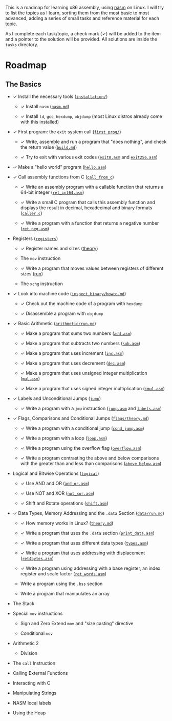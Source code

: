 This is a roadmap for learning x86 assembly, using
[nasm](https://www.nasm.us/) on Linux. I will try to list the topics as I
learn, sorting them from the most basic to most advanced, adding a series of
small tasks and reference material for each topic.

As I complete each task/topic, a check mark (✓) will be added to the item
and a pointer to the solution will be provided. All solutions are inside
the `tasks` directory.

# Roadmap

## The Basics

* ✓ Install the necessary tools ([`installation/`](tasks/installation))

  * ✓ Install `nasm` ([`nasm.md`](tasks/installation/nasm.md))

  * ✓ Install `ld`, `gcc`, `hexdump`, `objdump` (most Linux distros 
  already come with this installed)

* ✓ First program: the `exit` system call ([`first_prog/`](tasks/first_prog))

  * ✓ Write, assemble and run a program that "does nothing", and check 
  the return value ([`build.md`](tasks/first_prog/build.md))

  * ✓ Try to exit with various exit codes 
  ([`exit8.asm`](tasks/first_prog/exit8.asm) and
  [`exit256.asm`](tasks/first_prog/exit256.asm))

* ✓ Make a "hello world" program ([`hello.asm`](tasks/helloworld/hello.asm))

* ✓ Call assembly functions from C ([`call_from_c`](tasks/call_from_c/run.md))

  * ✓ Write an assembly program with a callable function that returns a
  64-bit integer ([`ret_int64.asm`](tasks/call_from_c/ret_int64.asm))

  * ✓ Write a small C program that calls this assembly function and displays
  the result in decimal, hexadecimal and binary formats 
  ([`caller.c`](tasks/call_from_c/caller.c))

  * ✓ Write a program with a function that returns a negative number
  ([`ret_neg.asm`](tasks/call_from_c/ret_neg.asm))

* Registers ([`registers`](tasks/registers))

  * ✓ Register names and sizes ([theory](tasks/registers/theory.md))

  * The `mov` instruction

  * ✓ Write a program that moves values between registers of different sizes
  ([run](tasks/registers/run.md))

  * The `xchg` instruction

* ✓ Look into machine code 
  ([`inspect_binary/howto.md`](tasks/inspect_binary/howto.md))

  * ✓ Check out the machine code of a program with `hexdump`

  * ✓ Disassemble a program with `objdump`

* ✓ Basic Arithmetic ([`arithmetic/run.md`](tasks/arithmetic/run.md))

  * ✓ Make a program that sums two numbers 
  ([`add.asm`](tasks/arithmetic/add.asm))

  * ✓ Make a program that subtracts two numbers
  ([`sub.asm`](tasks/arithmetic/sub.asm))
  
  * ✓ Make a program that uses increment
  ([`inc.asm`](tasks/arithmetic/inc.asm))

  * ✓ Make a program that uses decrement
  ([`dec.asm`](tasks/arithmetic/dec.asm))

  * ✓ Make a program that uses unsigned integer multiplication
  ([`mul.asm`](tasks/arithmetic/mul.asm))
  
  * ✓ Make a program that uses signed integer multiplication
  ([`imul.asm`](tasks/arithmetic/imul.asm))

* ✓ Labels and Unconditional Jumps ([`jump`](tasks/jump))

  * ✓ Write a program with a `jmp` instruction
  ([`jump.asm`](tasks/jump/jump.asm) and [`labels.asm`](tasks/jump/labels.asm))

* ✓ Flags, Comparisons and Conditional Jumps 
  ([`flags/theory.md`](tasks/flags/theory.md))

  * ✓ Write a program with a conditional jump 
  ([`cond_jump.asm`](tasks/flags/cond_jump.asm))

  * ✓ Write a program with a loop ([`loop.asm`](tasks/flags/loop.asm))

  * ✓ Write a program using the overflow flag
  ([`overflow.asm`](tasks/flags/overflow.asm))

  * ✓ Write a program contrasting the above and below comparisons with the
  greater than and less than comparisons
  ([`above_below.asm`](tasks/flags/above_below.asm))

* Logical and Bitwise Operations ([`logical`](tasks/logical))

  * ✓ Use AND and OR ([`and_or.asm`](tasks/logical/and_or.asm))
  
  * ✓ Use NOT and XOR ([`not_xor.asm`](tasks/logical/not_xor.asm))

  * ✓ Shift and Rotate operations ([`shift.asm`](tasks/logical/shift.asm))

* ✓ Data Types, Memory Addressing and the `.data` Section
  ([`data/run.md`](tasks/data/run.md))

  * ✓ How memory works in Linux?
  ([`theory.md`](tasks/data/theory.md))

  * ✓ Write a program that uses the `.data` section
  ([`print_data.asm`](tasks/data/print_data.asm))
 
  * ✓ Write a program that uses different data types
  ([`types.asm`](tasks/data/types.asm))

  * ✓ Write a program that uses addressing with displacement
  ([`ret4bytes.asm`](tasks/data/ret4bytes.asm))

  * ✓ Write a program using addressing with a base register,
  an index register and scale factor
  ([`ret_words.asm`](tasks/data/ret_words.asm))

  * Write a program using the `.bss` section

  * Write a program that manipulates an array

* The Stack

* Special `mov` instructions

  * Sign and Zero Extend `mov` and "size casting" directive

  * Conditional `mov`

* Arithmetic 2

  * Division

* The `call` Instruction 

* Calling External Functions

* Interacting with C

* Manipulating Strings

* NASM local labels

* Using the Heap
